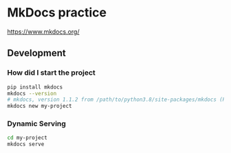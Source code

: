 # MkDocs practice

https://www.mkdocs.org/

## Development
### How did I start the project
```sh
pip install mkdocs
mkdocs --version
# mkdocs, version 1.1.2 from /path/to/python3.8/site-packages/mkdocs (Python3.8)
mkdocs new my-project
```

### Dynamic Serving
```sh
cd my-project
mkdocs serve
```
